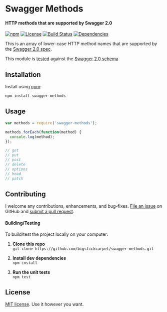 Swagger Methods
============================
#### HTTP methods that are supported by Swagger 2.0

[![npm](http://img.shields.io/npm/v/swagger-methods.svg)](https://www.npmjs.com/package/swagger-methods)
[![License](https://img.shields.io/npm/l/swagger-methods.svg)](LICENSE)
[![Build Status](https://api.travis-ci.org/BigstickCarpet/swagger-methods.svg)](https://travis-ci.org/BigstickCarpet/swagger-methods)
[![Dependencies](https://david-dm.org/BigstickCarpet/swagger-methods.svg)](https://david-dm.org/BigstickCarpet/swagger-methods)

This is an array of lower-case HTTP method names that are supported by the [Swagger 2.0 spec](https://github.com/swagger-api/swagger-spec/blob/master/versions/2.0.md).

This module is [tested](tests/index.spec.js) against the [Swagger 2.0 schema](https://www.npmjs.com/package/swagger-schema-official)


Installation
--------------------------
Install using [npm](https://docs.npmjs.com/getting-started/what-is-npm):

```bash
npm install swagger-methods
```


Usage
--------------------------

```javascript
var methods = require('swagger-methods');

methods.forEach(function(method) {
  console.log(method);
});

// get
// put
// post
// delete
// options
// head
// patch
```


Contributing
--------------------------
I welcome any contributions, enhancements, and bug-fixes.  [File an issue](https://github.com/BigstickCarpet/swagger-methods/issues) on GitHub and [submit a pull request](https://github.com/BigstickCarpet/swagger-methods/pulls).

#### Building/Testing
To build/test the project locally on your computer:

1. **Clone this repo**<br>
`git clone https://github.com/bigstickcarpet/swagger-methods.git`

2. **Install dev dependencies**<br>
`npm install`

3. **Run the unit tests**<br>
`npm test`


License
--------------------------
[MIT license](LICENSE). Use it however you want.
